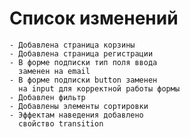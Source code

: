 # Список изменений

    - Добавлена страница корзины
    - Добавлена страница регистрации
    - В форме подписки тип поля ввода
      заменен на email
    - В форме подписки button заменен
      на input для корректной работы формы
    - Добавлен фильтр
    - Добавлены элементы сортировки
    - Эффектам наведения добавлено
      свойство transition